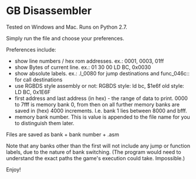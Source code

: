 # GB Disassembler
Tested on Windows and Mac. Runs on Python 2.7.

Simply run the file and choose your preferences.

Preferences include:
- show line numbers / hex rom addresses. ex.: 0001, 0003, 01ff
- show Bytes of current line. ex.: 01 30 00   LD BC, 0x0030
- show absolute labels. ex.: .l_0080 for jump destinations and func_046c:: for call destinations
- use RGBDS style assembly or not:
    RGBDS style: ld bc, $1e6f
    old style: LD BC, 0x1E6F
- first address and last address (in hex) - the range of data to print. 0000 to 7fff is memory bank 0, from then on all further memory banks are saved in (hex) 4000 increments. I.e. bank 1 lies between 8000 and bfff.
- memory bank number. This is value is appended to the file name for you to distinguish them later.

Files are saved as bank + bank number + .asm

Note that any banks other than the first will not include any jump or function labels, due to the nature of bank switching. (The program would need to understand the exact paths the game's execution could take. Impossible.)
   
Enjoy!
